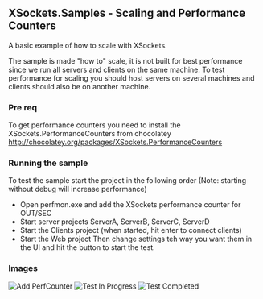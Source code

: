 ## XSockets.Samples - Scaling and Performance Counters

A basic example of how to scale with XSockets.

The sample is made "how to" scale, it is not built for best performance since we run all servers and clients on the same machine.
To test performance for scaling you should host servers on several machines and clients should also be on another machine.

### Pre req
To get performance counters you need to install the XSockets.PerformanceCounters from chocolatey
http://chocolatey.org/packages/XSockets.PerformanceCounters

### Running the sample
To test the sample start the project in the following order
(Note: starting without debug will increase performance)

- Open perfmon.exe and add the XSockets performance counter for OUT/SEC
- Start server projects  ServerA, ServerB, ServerC, ServerD
- Start the Clients project (when started, hit enter to connect clients)
- Start the Web project
  Then change settings teh way you want them in the UI and hit the button to start the test.

### Images
![Add PerfCounter](http://xsockets.net/$2/file/scaling1.png)
![Test In Progress](http://xsockets.net/$2/file/scaling2.png)
![Test Completed](http://xsockets.net/$2/file/scaling3.png)